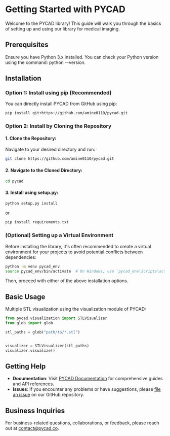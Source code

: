 # Getting Started with PYCAD

Welcome to the PYCAD library! This guide will walk you through the basics of setting up and using our library for medical imaging.

## Prerequisites

Ensure you have Python 3.x installed. You can check your Python version using the command: python --version.

## Installation

### Option 1: Install using pip (Recommended)
You can directly install PYCAD from GitHub using pip:

```bash
pip install git+https://github.com/amine0110/pycad.git
```

### Option 2: Install by Cloning the Repository
#### 1. Clone the Repository:

Navigate to your desired directory and run:

```bash
git clone https://github.com/amine0110/pycad.git
```

#### 2. Navigate to the Cloned Directory:

```bash
cd pycad
```

#### 3. Install using setup.py:

```bash
python setup.py install
```
or 
```bash
pip install requirements.txt
```

### (Optional) Setting up a Virtual Environment

Before installing the library, it's often recommended to create a virtual environment for your projects to avoid potential conflicts between dependencies:

```bash
python -m venv pycad_env
source pycad_env/bin/activate  # On Windows, use `pycad_env\Scripts\activate`
```

Then, proceed with either of the above installation options.

## Basic Usage

Multiple STL visualization using the visualization module of PYCAD:

```Python
from pycad.visualization import STLVisualizer
from glob import glob

stl_paths = glob("path/to/*.stl")


visualizer = STLVisualizer(stl_paths)
visualizer.visualize()
```

## Getting Help
- **Documentation**: Visit [PYCAD Documentation](https://github.com/amine0110/pycad/tree/main/docs) for comprehensive guides and API references.
- **Issues**: If you encounter any problems or have suggestions, please [file an issue](https://github.com/amine0110/pycad/issues) on our GitHub repository.

## Business Inquiries
For business-related questions, collaborations, or feedback, please reach out at [contact@pycad.co](mailto:contact@pycad.co).